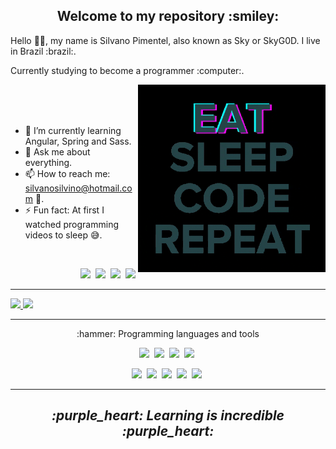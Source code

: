 <h2 align="center" >Welcome to my repository :smiley:</h2>

<p>
Hello 👋🏾, my name is Silvano Pimentel, also known as Sky or SkyG0D. I live in Brazil :brazil:.  
</p>
<p>
  Currently studying to become a programmer :computer:.
</p>

<img width=300 align="right"  src="programming.gif" />

<br />
<br />
<br />

- 🌱 I’m currently learning Angular, Spring and Sass.
- 💬 Ask me about everything.
- 📫 How to reach me: silvanosilvino@hotmail.com :email:.
- ⚡ Fun fact: At first I watched programming videos to sleep :sweat_smile:.

<br />

<p align="right" >
  <img src="https://img.shields.io/badge/-Github-191919?&style=for-the-badge&logo=Github" />&nbsp;
  <img src="https://img.shields.io/badge/-Discord-7289DA?&style=for-the-badge&logo=Discord&logoColor=fff" />&nbsp;
  <img src="https://img.shields.io/badge/-CodePen-191919?&style=for-the-badge&logo=CodePen" />&nbsp;
  <img src="https://img.shields.io/badge/-Twitter-fff?&style=for-the-badge&logo=Twitter" />&nbsp;
</p>

---


<p>
  <a href="https://github.com/SkyG0D/github-readme-stats)" >
  <img src="https://github-readme-stats.vercel.app/api?username=SkyG0D&show_icons=true&theme=dracula" />
</a>

<a href="https://github.com/SkyG0D/github-readme-stats)" >
 <img src="https://github-readme-stats.vercel.app/api/top-langs/?username=SkyG0D&show_icons=true&theme=dracula&layout=compact" />
</a>  
</p>

---

<p>
  
   <p align="center" >:hammer: Programming languages and tools</p>
  
   <p align="center">
    <img src="https://img.shields.io/badge/-Java-FF6E96?&logo=Java&logoColor=fff" />&nbsp;
    <img src="https://img.shields.io/badge/-Spring-7B1FA2?&logo=Spring&logoColor=fff" />&nbsp;
    <img src="https://img.shields.io/badge/-JavaScript-FF6E96?&logo=JavaScript&logoColor=fff" />&nbsp;
    <img src="https://img.shields.io/badge/-TypeScript-7B1FA2?&logo=TypeScript&logoColor=fff" />&nbsp;
   </p>
  
   <p align="center">
    <img src="https://img.shields.io/badge/-HTML5-FF6E96?&logo=HTML5&logoColor=fff" />&nbsp;
    <img src="https://img.shields.io/badge/-CSS3-FF6E96?&logo=CSS3&logoColor=fff" />&nbsp;
    <img src="https://img.shields.io/badge/-Sass-7B1FA2?&logo=Sass&logoColor=fff" />&nbsp;
    <img src="https://img.shields.io/badge/-MySql-7B1FA2?&logo=MySql&logoColor=fff" />&nbsp;
    <img src="https://img.shields.io/badge/-Git-7B1FA2?&logo=Git&logoColor=fff" />&nbsp;
   </p>
<p>

---

<h2 align="center" ><i>:purple_heart: Learning is incredible :purple_heart:</i></h2>
